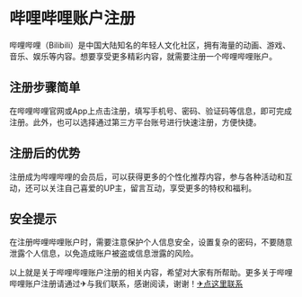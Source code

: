 # 哔哩哔哩账户注册

哔哩哔哩（Bilibili）是中国大陆知名的年轻人文化社区，拥有海量的动画、游戏、音乐、娱乐等内容。想要享受更多精彩内容，就需要注册一个哔哩哔哩账户。

## 注册步骤简单

在哔哩哔哩官网或App上点击注册，填写手机号、密码、验证码等信息，即可完成注册。此外，也可以选择通过第三方平台账号进行快速注册，方便快捷。

## 注册后的优势

注册成为哔哩哔哩的会员后，可以获得更多的个性化推荐内容，参与各种活动和互动，还可以关注自己喜爱的UP主，留言互动，享受更多的特权和福利。

## 安全提示

在注册哔哩哔哩账户时，需要注意保护个人信息安全，设置复杂的密码，不要随意泄露个人信息，以免造成账户被盗或信息泄露的风险。

以上就是关于哔哩哔哩账户注册的相关内容，希望对大家有所帮助。更多关于哔哩哔哩账户注册请通过✈与我们联系，感谢阅读，谢谢！[✈点这里联系](https://ss.k02.cc)